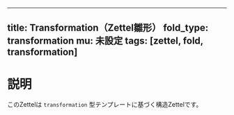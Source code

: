 <!--
@zettel_type: unknown
@description: 分類不能。手動で確認が必要。
-->

---
title: Transformation（Zettel雛形）
fold_type: transformation
mu: 未設定
tags: [zettel, fold, transformation]
---

# 説明

このZettelは `transformation` 型テンプレートに基づく構造Zettelです。
